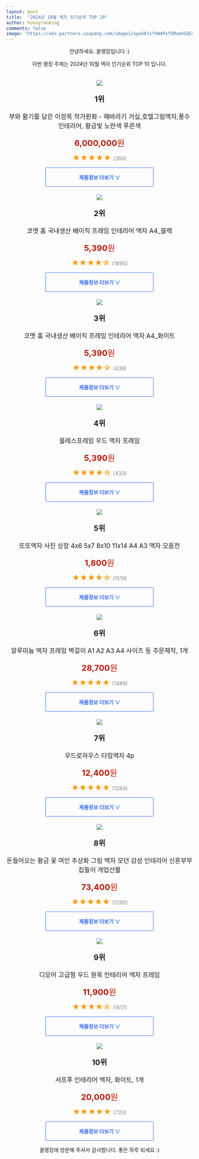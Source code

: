 ```yaml
---
layout: post
title:  "2024년 10월 액자 인기순위 TOP 10"
author: honeyranking
comments: false
image: "https://ads-partners.coupang.com/image1/opokKtsfnWAPxfSMomXSQ5sggFdmBFBme5zggZ8F6FOyc_E7ar7mRCJlKsdlEuU4PZxAl5UTwFG_slVVW1qRtEYq1EI3uMXBQ-6css-6IdT9kXVBJuf5c4p2cQmb13T9sYn4t25s3IJcjrHVi2WcmWwz3U_HkwWJ4PvUrI0hHUgCoy6rJHLz76uoxQElgSjd03y170QVgOGoncVlt0QPusk4Osv_oOe1WmH4UWRoUMDeT2_-gmafoYRMmA0eSds9ccDSeJ0uOEswBRHZj6XQKzeXo0fvjAeM3RpCj0ILysTok-sFadLvGy9mR4nRDA=="
---
```

<p style="text-align: center;">안녕하세요. 꿀랭킹입니다 :)</p>
<p style="text-align: center;">이번 랭킹 주제는 2024년 10월 액자 인기순위 TOP 10 입니다.</p><center><img src="https://ads-partners.coupang.com/image1/opokKtsfnWAPxfSMomXSQ5sggFdmBFBme5zggZ8F6FOyc_E7ar7mRCJlKsdlEuU4PZxAl5UTwFG_slVVW1qRtEYq1EI3uMXBQ-6css-6IdT9kXVBJuf5c4p2cQmb13T9sYn4t25s3IJcjrHVi2WcmWwz3U_HkwWJ4PvUrI0hHUgCoy6rJHLz76uoxQElgSjd03y170QVgOGoncVlt0QPusk4Osv_oOe1WmH4UWRoUMDeT2_-gmafoYRMmA0eSds9ccDSeJ0uOEswBRHZj6XQKzeXo0fvjAeM3RpCj0ILysTok-sFadLvGy9mR4nRDA==" style="margin-top:20px" /></center><p style="text-align: center; font-size: 20px"><b>1위</b></p><p style="text-align: center; font-size: 17px">부와 활기를 담은 이장옥 작가원화 - 해바라기 거실,호텔그림액자,풍수인테리어, 황금빛 노란색 푸른색</p><p style="text-align: center;"><span style="color: #b61800; font-size: 22px;"><b>6,000,000</b>원</span></p><p style="text-align: center;"><span style="color: #ff9600; font-size: 20px;">★★★★★ </span><span style="color: #878787;">(369)</span></p><center><a href="https://link.coupang.com/re/AFFSDP?lptag=AF3899140&subid=honeyrank&pageKey=7458570744&itemId=19435374847&vendorItemId=86546533054&traceid=V0-153-01f903dfbc59c62b&clickBeacon=f37daaa0-8aa9-11ef-bca7-00e444094af1%7E3&requestid=20241015130000988220569580&token=31850C%7CMIXED"><div style="font-size: 14px; display: inline-block; padding: 15px 90px; color: #346aff; border-radius: 2px; border: 1px solid #346aff; cursor: pointer;"><b>제품정보 더보기 &or;</b></div></a></center><center><img src="https://ads-partners.coupang.com/image1/0rpu3dhADvtVTZ6i0qfG6VYLJveY2DU6j1Y6BdltSow5QsYeS8ME3w_tSvUkfjSJHFDIzLZy7duBJo_pbUHCe36vncmjtCYy-NhT-Q0ZFwMRxQSWKVujqMJ3Bkdli5TcGCTaSFZltUT7PCAtY25R4MB0GmKdsgC_4e04U-kUaBpV_TnQmdWy5RRjvstS5bqEbm0BvyLfIQbp__1mvJYJXQBCsc6Rcg32uPeCy_so_lVGyDUbsJ6Fjhp29YyeWLiwkhr6k16fIL8nu8MVfsjYqtPz9VpemsuTuAGeJA==" style="margin-top:20px" /></center><p style="text-align: center; font-size: 20px"><b>2위</b></p><p style="text-align: center; font-size: 17px">코멧 홈 국내생산 베이직 프레임 인테리어 액자 A4_블랙</p><p style="text-align: center;"><span style="color: #b61800; font-size: 22px;"><b>5,390</b>원</span></p><p style="text-align: center;"><span style="color: #ff9600; font-size: 20px;">★★★★☆ </span><span style="color: #878787;">(1895)</span></p><center><a href="https://link.coupang.com/re/AFFSDP?lptag=AF3899140&subid=honeyrank&pageKey=7457976329&itemId=19432592369&vendorItemId=86543809822&traceid=V0-153-ac456a4c992c1b7f&requestid=20241015130000988220569580&token=31850C%7CMIXED"><div style="font-size: 14px; display: inline-block; padding: 15px 90px; color: #346aff; border-radius: 2px; border: 1px solid #346aff; cursor: pointer;"><b>제품정보 더보기 &or;</b></div></a></center><center><img src="https://ads-partners.coupang.com/image1/8O49lgiHJey2BPUl8PipsaolqUZc03RdkxIcqcwgz0JymZjTiqcH-xPCMiyTgmXAzBEMO4uaD_1G1jxHMG_EiPKKWLUfKrsw8AD9WhDwB-sIbMUsV8fcLHIkaCT4Seg5aQKX2gd6wO5wFalhRrL-_C1SDwjDuig56jqNrk1C7vkKJxgHi8tB93HGGMFgn4btp3Y1_VBrK_UnfcFi-X6Yo83CnaPoal7TMJhSEMkk2sfyr1l7cNBiS3JzvDuWBoLEYga9-MMpiyfi31Hfi3LgcBwHE6n6NEhAWVI=" style="margin-top:20px" /></center><p style="text-align: center; font-size: 20px"><b>3위</b></p><p style="text-align: center; font-size: 17px">코멧 홈 국내생산 베이직 프레임 인테리어 액자 A4_화이트</p><p style="text-align: center;"><span style="color: #b61800; font-size: 22px;"><b>5,390</b>원</span></p><p style="text-align: center;"><span style="color: #ff9600; font-size: 20px;">★★★★☆ </span><span style="color: #878787;">(439)</span></p><center><a href="https://link.coupang.com/re/AFFSDP?lptag=AF3899140&subid=honeyrank&pageKey=7457976329&itemId=19432592375&vendorItemId=86543809838&traceid=V0-153-ac456a4c992c1b7f&requestid=20241015130000988220569580&token=31850C%7CMIXED"><div style="font-size: 14px; display: inline-block; padding: 15px 90px; color: #346aff; border-radius: 2px; border: 1px solid #346aff; cursor: pointer;"><b>제품정보 더보기 &or;</b></div></a></center><center><img src="https://ads-partners.coupang.com/image1/7MS35ovqKRX4jGV57KR6x2pesgdbeT5cibkQSPhUygSVqj5Cvi_z4iSoR9E-jtXztuQQqFFpiP4tsx0Dd-nert0yYsC-teVkitlW7HTE-2BZam9KDkNJkFO0Xhtg5BMh1yBFHw7AXjHK9WEFQ6_KorSTMCO_kAVVtwmg_F0USVYF6p5uHyZAsYUSRdwKQBbMRhw3JzTYaRKqb2b79VWBwkz7u1Kfrh_YqUQfv-0ZVO_WPyQhEv4vvi8TLrRn9SMGNlhlS_CPcHgYI57q6SCXT_qbI5vdrqf482M=" style="margin-top:20px" /></center><p style="text-align: center; font-size: 20px"><b>4위</b></p><p style="text-align: center; font-size: 17px">블레스프레임 우드 액자 프레임</p><p style="text-align: center;"><span style="color: #b61800; font-size: 22px;"><b>5,390</b>원</span></p><p style="text-align: center;"><span style="color: #ff9600; font-size: 20px;">★★★★☆ </span><span style="color: #878787;">(433)</span></p><center><a href="https://link.coupang.com/re/AFFSDP?lptag=AF3899140&subid=honeyrank&pageKey=5071290370&itemId=6862954627&vendorItemId=74155549978&traceid=V0-153-96843847aaa6ac5e&requestid=20241015130000988220569580&token=31850C%7CMIXED"><div style="font-size: 14px; display: inline-block; padding: 15px 90px; color: #346aff; border-radius: 2px; border: 1px solid #346aff; cursor: pointer;"><b>제품정보 더보기 &or;</b></div></a></center><center><img src="https://ads-partners.coupang.com/image1/z5MfjA3qhtHPotquz9nDCWQc278BTgqkrDkqHOcN3F2bN2PgzBFKunY9BAkeJM3kOaTby7IJjSCxNYrapBdV-GHxDIWy7nZR7dk8bbV4YiHZdHd2c_X0gKOGcG1SBO81R_HRL1p-UqXYlVwdgaWWcE8cACF--fCiBoDGR1mcC_jkJx0DJ1xaWmp-RN0kQRVvs7zZ8xgi5VdkycUn-mtTB5S_3lzFiEyxj4xs5cph9NikTcWfrqTSNtZb_O1QJNCNiGWlcd_boiX-zfjbR349jv2UIftUTIqkoJzBGgcUVWsgSUlXOjpnEFU=" style="margin-top:20px" /></center><p style="text-align: center; font-size: 20px"><b>5위</b></p><p style="text-align: center; font-size: 17px">또또액자 사진 상장 4x6 5x7 8x10 11x14  A4 A3 액자 모음전</p><p style="text-align: center;"><span style="color: #b61800; font-size: 22px;"><b>1,800</b>원</span></p><p style="text-align: center;"><span style="color: #ff9600; font-size: 20px;">★★★★☆ </span><span style="color: #878787;">(1519)</span></p><center><a href="https://link.coupang.com/re/AFFSDP?lptag=AF3899140&subid=honeyrank&pageKey=316339820&itemId=1006570695&vendorItemId=5437464597&traceid=V0-153-037fc5e64462df0f&requestid=20241015130000988220569580&token=31850C%7CMIXED"><div style="font-size: 14px; display: inline-block; padding: 15px 90px; color: #346aff; border-radius: 2px; border: 1px solid #346aff; cursor: pointer;"><b>제품정보 더보기 &or;</b></div></a></center><center><img src="https://ads-partners.coupang.com/image1/Ltb966n5Rd_D0Rg2Lm-6SbQHyqanOMgwHnFgmXi2UIiwH5l2_hlf1A63ketXqjT7Ut86hmklUUWSWejMnWtmqyhBZN5VN5AFzAbzEBjh4mquLhAt9DqhvZJDdiebxgR0wsUO530ZkA6tzoqnEGMWowGHm_Xhmv0X3Gd2pBCLbMrATy3Xxq8Ra9XJuva8aT6SqI-VLKTOotswfRDHdIookKC0g9LYe0uF83I781_MZVLMhFfOHNXXAXA8cKCEv8yUXOODxIho36p6uBcYR_I4w8ya0pGm2UPX_p6cpW9hRF5x2N-hSqChaU_GfTz2zI4=" style="margin-top:20px" /></center><p style="text-align: center; font-size: 20px"><b>6위</b></p><p style="text-align: center; font-size: 17px">알루미늄 액자 프레임 벽걸이 A1 A2 A3 A4 사이즈 등 주문제작, 1개</p><p style="text-align: center;"><span style="color: #b61800; font-size: 22px;"><b>28,700</b>원</span></p><p style="text-align: center;"><span style="color: #ff9600; font-size: 20px;">★★★★★ </span><span style="color: #878787;">(1486)</span></p><center><a href="https://link.coupang.com/re/AFFSDP?lptag=AF3899140&subid=honeyrank&pageKey=7702355844&itemId=20625828077&vendorItemId=86690787614&traceid=V0-153-8c99098ad56604ff&clickBeacon=f37daaa0-8aa9-11ef-a371-35a7f4b6346f%7E3&requestid=20241015130000988220569580&token=31850C%7CMIXED"><div style="font-size: 14px; display: inline-block; padding: 15px 90px; color: #346aff; border-radius: 2px; border: 1px solid #346aff; cursor: pointer;"><b>제품정보 더보기 &or;</b></div></a></center><center><img src="https://ads-partners.coupang.com/image1/kdmV3HZTljYgS3wfkTch1nMo8PYDp31WdEB9aPGiyB_7Uw-ATBUZ9Hw6yRYWaLXUEaVq1fc93WPhGNkzY5MnkcYNBqnvXAPG9dnTQO0-Fe1_vHb1TcRTClNHpHIyoqOnHY4eyJLR2JDrWNBeUoE35H-l77v38k26uz4hRJIfMvNLYxzn-WkDf1xFVGzuK7vT72b1hoY1XOw13SEpV3lLAiU3HXw008wX0S8ZF4jbJ3hA_OkNtmZ3Tb_zfo9CWMVxa4sAZQb9-p3ZbGnNYa3-Mx8T" style="margin-top:20px" /></center><p style="text-align: center; font-size: 20px"><b>7위</b></p><p style="text-align: center; font-size: 17px">우드로하우스 타임액자 4p</p><p style="text-align: center;"><span style="color: #b61800; font-size: 22px;"><b>12,400</b>원</span></p><p style="text-align: center;"><span style="color: #ff9600; font-size: 20px;">★★★★★ </span><span style="color: #878787;">(1284)</span></p><center><a href="https://link.coupang.com/re/AFFSDP?lptag=AF3899140&subid=honeyrank&pageKey=4609264597&itemId=5695302251&vendorItemId=72994128703&traceid=V0-153-0cdac0b69d4eba8e&requestid=20241015130000988220569580&token=31850C%7CMIXED"><div style="font-size: 14px; display: inline-block; padding: 15px 90px; color: #346aff; border-radius: 2px; border: 1px solid #346aff; cursor: pointer;"><b>제품정보 더보기 &or;</b></div></a></center><center><img src="https://ads-partners.coupang.com/image1/M6Jb-M5GqmZEehcvM4gi99AkmqdyDVtn3PFqaKWoTuRBzxyjHFND_kzqJN7wDlfMpr-PCgCNP-g4ALSg8lqsNritIPO6RJk_G-b0A-X7o06vsy_85mCHtxbROD4_D8AeLJz7RpyzAG2N9gnUe2RWHX34kItuELq0DYsHU-mnhYEeY2Hylf-7_8b9WyRdGR9S_sps3Wb6hb8TGaPXGRjLpOkhISovjG88dWS_oej9vykqRRSMR26_13g6UxxXAy3QN0fog4_QvXyNOUXca3TDk0kNEwf-dDTdPMDrf4e6AL8IzlSS7PMCqgtSdiiuuA==" style="margin-top:20px" /></center><p style="text-align: center; font-size: 20px"><b>8위</b></p><p style="text-align: center; font-size: 17px">돈들어오는 황금 꽃 여인 추상화 그림 액자 모던 감성 인테리어 신혼부부 집들이 개업선물</p><p style="text-align: center;"><span style="color: #b61800; font-size: 22px;"><b>73,400</b>원</span></p><p style="text-align: center;"><span style="color: #ff9600; font-size: 20px;">★★★★★ </span><span style="color: #878787;">(1290)</span></p><center><a href="https://link.coupang.com/re/AFFSDP?lptag=AF3899140&subid=honeyrank&pageKey=6432494016&itemId=13887290393&vendorItemId=81137006043&traceid=V0-153-29a456621ba94534&clickBeacon=f37daaa0-8aa9-11ef-a41c-e49077bb814e%7E3&requestid=20241015130000988220569580&token=31850C%7CMIXED"><div style="font-size: 14px; display: inline-block; padding: 15px 90px; color: #346aff; border-radius: 2px; border: 1px solid #346aff; cursor: pointer;"><b>제품정보 더보기 &or;</b></div></a></center><center><img src="https://ads-partners.coupang.com/image1/FtgsNceYo4w3wVwhFuqFuJQh02IYrNxr0MCNgm54kuQEKwUFVBIQ-Hzfx6AN3mn4LwYPqHdc0nGi4fT0ZBGKhpGf1KBr991WyubxIrdSQKZRG7gV1jsJ_6I1p4-rlVBLSt10EegwAWGahaq55KHL-6e9UdwEeku0BCW0ToHDUX5yFXrL-6xvTjaLroucT9mHculDgOVcsh68KBrQvQX-CddU9lNJQND5msc05uOGQt9py5eMXmDNjYi2Rf82azMRzrZAV06M5muV-o7ZAVjQp3bafijhA1d_sl9Txp7Un5-XtrrtvDML7SQ=" style="margin-top:20px" /></center><p style="text-align: center; font-size: 20px"><b>9위</b></p><p style="text-align: center; font-size: 17px">디모어 고급형 우드 원목 인테리어 액자 프레임</p><p style="text-align: center;"><span style="color: #b61800; font-size: 22px;"><b>11,900</b>원</span></p><p style="text-align: center;"><span style="color: #ff9600; font-size: 20px;">★★★★☆ </span><span style="color: #878787;">(1617)</span></p><center><a href="https://link.coupang.com/re/AFFSDP?lptag=AF3899140&subid=honeyrank&pageKey=7240087020&itemId=18393725740&vendorItemId=85536728906&traceid=V0-153-7dcd9e7bfda10e81&requestid=20241015130000988220569580&token=31850C%7CMIXED"><div style="font-size: 14px; display: inline-block; padding: 15px 90px; color: #346aff; border-radius: 2px; border: 1px solid #346aff; cursor: pointer;"><b>제품정보 더보기 &or;</b></div></a></center><center><img src="https://ads-partners.coupang.com/image1/KoNkmzl8iVwdwGqgKu9uRlE7-EPbqwU6ujH73HDG71QeaCvWuJHVV2iKbpGeK-pdEeNgbHCoAjsbcdsUM_m__8-HSsPOKddhRHbyM4dkjOGuHQzryeEKM1x3CII2u1RzNmSzUPCWg5Le4KKzgI5FioqHIGR6lqmQJSP06e2qt3cttExc5-txjeNtLR2Pcumk5iVTzs1JG5i4wKDYzp7Gv-s__btKtzBdK-G2bhHPQTruSnAYwrt2jDUqX2EkCyHSBAP6JjtvqZz05-yfjMkFCXaeN_XKaK8s2RUVfMUA" style="margin-top:20px" /></center><p style="text-align: center; font-size: 20px"><b>10위</b></p><p style="text-align: center; font-size: 17px">서프푸 인테리어 액자, 화이트, 1개</p><p style="text-align: center;"><span style="color: #b61800; font-size: 22px;"><b>20,000</b>원</span></p><p style="text-align: center;"><span style="color: #ff9600; font-size: 20px;">★★★★★ </span><span style="color: #878787;">(720)</span></p><center><a href="https://link.coupang.com/re/AFFSDP?lptag=AF3899140&subid=honeyrank&pageKey=7104043829&itemId=17989660276&vendorItemId=85146269121&traceid=V0-153-6e83024193717de4&clickBeacon=f37dd1b0-8aa9-11ef-b777-cf5dd6521557%7E3&requestid=20241015130000988220569580&token=31850C%7CMIXED"><div style="font-size: 14px; display: inline-block; padding: 15px 90px; color: #346aff; border-radius: 2px; border: 1px solid #346aff; cursor: pointer;"><b>제품정보 더보기 &or;</b></div></a></center><p style="text-align: center;">꿀랭킹에 방문해 주셔서 감사합니다. 좋은 하루 되세요 :)</p>
